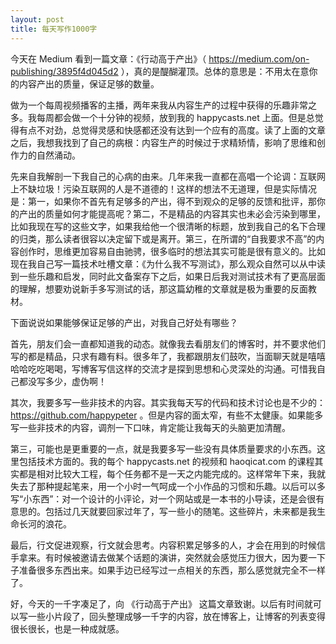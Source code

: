 ```yaml
---
layout: post
title: 每天写作1000字
---
```

今天在 Medium 看到一篇文章：《行动高于产出》（
https://medium.com/on-publishing/3895f4d045d2
），真的是醍醐灌顶。总体的意思是：不用太在意你的内容产出的质量，保证足够的数量。

做为一个每周视频播客的主播，两年来我从内容生产的过程中获得的乐趣非常之多。我每周都会做一个十分钟的视频，放到我的
happycasts.net
上面。但是总觉得有点不对劲，总觉得灵感和快感都还没有达到一个应有的高度。读了上面的文章之后，我想我找到了自己的病根：内容生产的时候过于求精矫情，影响了思维和创作力的自然涌动。

先来自我解剖一下我自己的心病的由来。几年来我一直都在高唱一个论调：互联网上不缺垃圾！污染互联网的人是不道德的！这样的想法不无道理，但是实际情况是：第一，如果你不首先有足够多的产出，得不到观众的足够的反馈和批评，那你的产出的质量如何才能提高呢？第二，不是精品的内容其实也未必会污染到哪里，比如我现在写的这些文字，如果我给他一个很清晰的标题，放到我自己的名下合理的归类，那么读者很容以决定留下或是离开。第三，在所谓的“自我要求不高”的内容创作时，思维更加容易自由驰骋，很多临时的想法其实可能是很有意义的。比如现在我自己写一篇技术吐槽文章：《为什么我不写测试》，那么观众自然可以从中读到一些乐趣和启发，同时此文备案存下之后，如果日后我对测试技术有了更高层面的理解，想要劝说新手多写测试的话，那这篇幼稚的文章就是极为重要的反面教材。

下面说说如果能够保证足够的产出，对我自己好处有哪些？

首先，朋友们会一直都知道我的动态。就像我去看朋友们的博客时，并不要求他们写的都是精品，只求有趣有料。很多年了，我都跟朋友们鼓吹，当面聊天就是嘻嘻哈哈吃吃喝喝，写博客写信这样的交流才是探到思想和心灵深处的沟通。可惜我自己都没写多少，虚伪啊！

其次，我要多写一些非技术的内容。其实我每天写的代码和技术讨论也是不少的：https://github.com/happypeter
。但是内容的面太窄，有些不太健康。如果能多写一些非技术的内容，调剂一下口味，肯定能让我每天的头脑更加清醒。

第三，可能也是更重要的一点，就是我要多写一些没有具体质量要求的小东西。这里包括技术方面的。我的每个
happycasts.net 的视频和 haoqicat.com
的课程其实都是相对比较大工程，每个任务都不是一天之内能完成的。这样常年下来，我就失去了那种提起笔来，用一个小时一气呵成一个小作品的习惯和乐趣。以后可以多写“小东西”：对一个设计的小评论，对一个网站或是一本书的小导读，还是会很有意思的。包括过几天就要回家过年了，写一些小的随笔。这些碎片，未来都是我生命长河的浪花。

最后，行文促进观察，行文就会思考。内容积累足够多的人，才会在用到的时候信手拿来。有时候被邀请去做某个话题的演讲，突然就会感觉压力很大，因为要一下子准备很多东西出来。如果手边已经写过一点相关的东西，那么感觉就完全不一样了。

好，今天的一千字凑足了，向 《行动高于产出》
这篇文章致谢。以后有时间就可以写一些小片段了，回头整理成够一千字的内容，放在博客上，让博客的列表变得很长很长，也是一种成就感。
